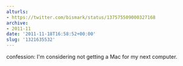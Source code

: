 ```yaml
---
alturls:
- https://twitter.com/bismark/status/137575509000327168
archive:
- 2011-11
date: '2011-11-18T16:58:52+00:00'
slug: '1321635532'
---
```


confession: I'm considering not getting a Mac for my next computer.

